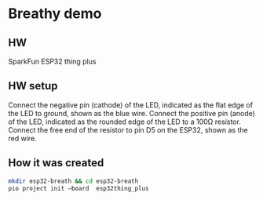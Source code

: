 # Breathy demo

## HW

SparkFun ESP32 thing plus

## HW setup

Connect the negative pin (cathode) of the LED, indicated as the flat edge of the LED to ground, shown as the blue wire.
Connect the positive pin (anode) of the LED, indicated as the rounded edge of the LED to a 100Ω resistor.
Connect the free end of the resistor to pin D5 on the ESP32, shown as the red wire.


## How it was created

```bash
mkdir esp32-breath && cd esp32-breath
pio project init —board  esp32thing_plus
```
